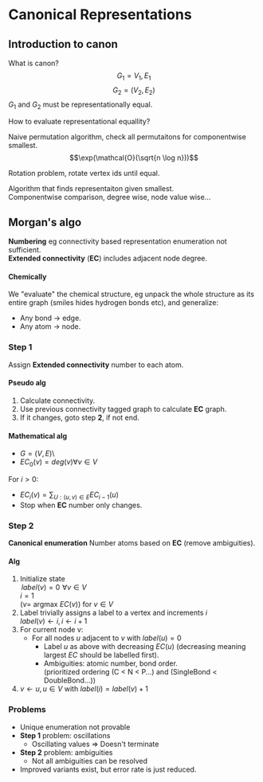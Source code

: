 # Canonical Representations
## Introduction to canon
What is canon?
$$G_1 = V_1, E_1$$
$$G_2 = (V_2, E_2)$$
$G_1$ and $G_2$ must be representationally equal.

How to evaluate representational equallity?

Naive permutation algorithm, check all permutaitons for componentwise smallest.
$$\exp(\mathcal{O}(\sqrt{n \log n}))$$

Rotation problem, rotate vertex ids until equal.

Algorithm that finds representaiton given smallest.\
Componentwise comparison, degree wise, node value wise...
## Morgan's algo
**Numbering** eg connectivity based representation enumeration not sufficient.\
**Extended connectivity** (**EC**) includes adjacent node degree.

#### Chemically
We "evaluate" the chemical structure, eg unpack the whole structure as its entire graph (smiles hides hydrogen bonds etc), and generalize:
* Any bond $\rightarrow$ edge.
* Any atom $\rightarrow$ node.

### Step 1
Assign **Extended connectivity** number to each atom.

#### Pseudo alg
1. Calculate connectivity.
2. Use previous connectivity tagged graph to calculate **EC** graph.
3. If it changes, goto step **2**, if not end.

#### Mathematical alg
- $G = (V, E)$\
- $EC_0(v) = deg(v) \forall v \in V$

For $i > 0$:
- $EC_i(v) = \sum_{U:(u,v)\in E} EC_{i-1}(u)$
- Stop when **EC** number only changes.


### Step 2
**Canonical enumeration** Number atoms based on **EC** (remove ambiguities).


#### Alg
1. Initialize state\
$\,label(v) = 0 \,\, \forall v \in V$\
$i = 1$\
($v =$ argmax $EC(v)$) for $v \in V$
2. Label trivially assigns a label to a vertex and increments $i$\
$label(v) \leftarrow i, i \leftarrow i + 1$
3. For current node v:
    - For all nodes $u$ adjacent to $v$ with $label(u)=0$
      - Label $u$ as above with decreasing $EC(u)$ (decreasing meaning largest $EC$ should be labelled first).
      - Ambiguities: atomic number, bond order.\
        (prioritized ordering (C < N < P...) and (SingleBond < DoubleBond...))
4. $v \leftarrow u, u \in V$ with $label(i) = label(v) + 1$

### Problems
* Unique enumeration not provable
* **Step 1** problem: oscillations
  * Oscillating values => Doesn't terminate
* **Step 2** problem: ambiguities
  * Not all ambiguities can be resolved
* Improved variants exist, but error rate is just reduced.

